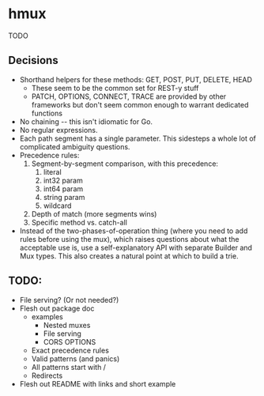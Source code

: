 # hmux

TODO

## Decisions

* Shorthand helpers for these methods: GET, POST, PUT, DELETE, HEAD
  - These seem to be the common set for REST-y stuff
  - PATCH, OPTIONS, CONNECT, TRACE are provided by other frameworks but don't
    seem common enough to warrant dedicated functions
* No chaining -- this isn't idiomatic for Go.
* No regular expressions.
* Each path segment has a single parameter. This sidesteps a whole lot of
  complicated ambiguity questions.
* Precedence rules:
	1. Segment-by-segment comparison, with this precedence:
	   1. literal
	   2. int32 param
	   3. int64 param
	   4. string param
	   5. wildcard
	2. Depth of match (more segments wins)
	3. Specific method vs. catch-all
* Instead of the two-phases-of-operation thing (where you need to add rules
  before using the mux), which raises questions about what the acceptable use
  is, use a self-explanatory API with separate Builder and Mux types. This also
  creates a natural point at which to build a trie.

## TODO:

* File serving? (Or not needed?)
* Flesh out package doc
  - examples
    * Nested muxes
    * File serving
    * CORS OPTIONS
  - Exact precedence rules
  - Valid patterns (and panics)
  - All patterns start with /
  - Redirects
* Flesh out README with links and short example
